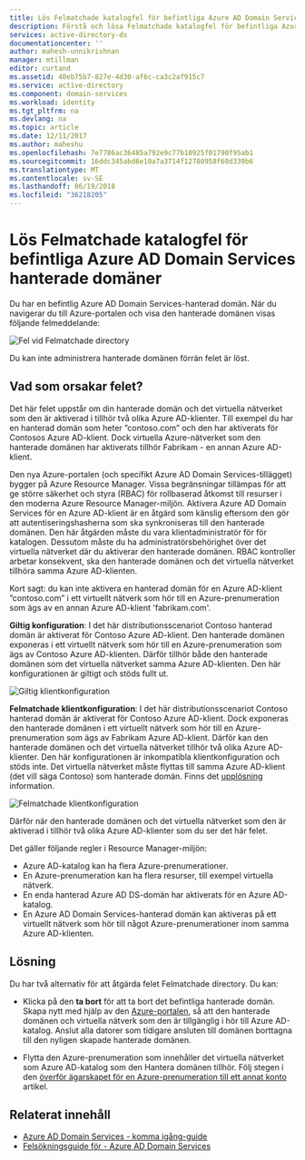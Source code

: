 ```yaml
---
title: Lös Felmatchade katalogfel för befintliga Azure AD Domain Services hanterade domäner | Microsoft Docs
description: Förstå och lösa Felmatchade katalogfel för befintliga Azure AD Domain Services hanterade domäner
services: active-directory-ds
documentationcenter: ''
author: mahesh-unnikrishnan
manager: mtillman
editor: curtand
ms.assetid: 40eb75b7-827e-4d30-af6c-ca3c2af915c7
ms.service: active-directory
ms.component: domain-services
ms.workload: identity
ms.tgt_pltfrm: na
ms.devlang: na
ms.topic: article
ms.date: 12/11/2017
ms.author: maheshu
ms.openlocfilehash: 7e7786ac36485a792e9c77b10925f01790f95ab1
ms.sourcegitcommit: 16ddc345abd6e10a7a3714f12780958f60d339b6
ms.translationtype: MT
ms.contentlocale: sv-SE
ms.lasthandoff: 06/19/2018
ms.locfileid: "36218205"
---
```

# <a name="resolve-mismatched-directory-errors-for-existing-azure-ad-domain-services-managed-domains"></a>Lös Felmatchade katalogfel för befintliga Azure AD Domain Services hanterade domäner
Du har en befintlig Azure AD Domain Services-hanterad domän. När du navigerar du till Azure-portalen och visa den hanterade domänen visas följande felmeddelande:

![Fel vid Felmatchade directory](.\media\getting-started\mismatched-tenant-error.png)

Du kan inte administrera hanterade domänen förrän felet är löst.


## <a name="whats-causing-this-error"></a>Vad som orsakar felet?
Det här felet uppstår om din hanterade domän och det virtuella nätverket som den är aktiverad i tillhör två olika Azure AD-klienter. Till exempel du har en hanterad domän som heter ”contoso.com” och den har aktiverats för Contosos Azure AD-klient. Dock virtuella Azure-nätverket som den hanterade domänen har aktiverats tillhör Fabrikam - en annan Azure AD-klient.

Den nya Azure-portalen (och specifikt Azure AD Domain Services-tillägget) bygger på Azure Resource Manager. Vissa begränsningar tillämpas för att ge större säkerhet och styra (RBAC) för rollbaserad åtkomst till resurser i den moderna Azure Resource Manager-miljön. Aktivera Azure AD Domain Services för en Azure AD-klient är en åtgärd som känslig eftersom den gör att autentiseringshasherna som ska synkroniseras till den hanterade domänen. Den här åtgärden måste du vara klientadministratör för för katalogen. Dessutom måste du ha administratörsbehörighet över det virtuella nätverket där du aktiverar den hanterade domänen. RBAC kontroller arbetar konsekvent, ska den hanterade domänen och det virtuella nätverket tillhöra samma Azure AD-klienten.

Kort sagt: du kan inte aktivera en hanterad domän för en Azure AD-klient ”contoso.com” i ett virtuellt nätverk som hör till en Azure-prenumeration som ägs av en annan Azure AD-klient 'fabrikam.com'. 

**Giltig konfiguration**: I det här distributionsscenariot Contoso hanterad domän är aktiverat för Contoso Azure AD-klient. Den hanterade domänen exponeras i ett virtuellt nätverk som hör till en Azure-prenumeration som ägs av Contoso Azure AD-klienten. Därför tillhör både den hanterade domänen som det virtuella nätverket samma Azure AD-klienten. Den här konfigurationen är giltigt och stöds fullt ut.

![Giltig klientkonfiguration](./media/getting-started/valid-tenant-config.png)

**Felmatchade klientkonfiguration**: I det här distributionsscenariot Contoso hanterad domän är aktiverat för Contoso Azure AD-klient. Dock exponeras den hanterade domänen i ett virtuellt nätverk som hör till en Azure-prenumeration som ägs av Fabrikam Azure AD-klient. Därför kan den hanterade domänen och det virtuella nätverket tillhör två olika Azure AD-klienter. Den här konfigurationen är inkompatibla klientkonfiguration och stöds inte. Det virtuella nätverket måste flyttas till samma Azure AD-klient (det vill säga Contoso) som hanterade domän. Finns det [upplösning](#resolution) information.

![Felmatchade klientkonfiguration](./media/getting-started/mismatched-tenant-config.png)

Därför när den hanterade domänen och det virtuella nätverket som den är aktiverad i tillhör två olika Azure AD-klienter som du ser det här felet.

Det gäller följande regler i Resource Manager-miljön:
- Azure AD-katalog kan ha flera Azure-prenumerationer.
- En Azure-prenumeration kan ha flera resurser, till exempel virtuella nätverk.
- En enda hanterad Azure AD DS-domän har aktiverats för en Azure AD-katalog.
- En Azure AD Domain Services-hanterad domän kan aktiveras på ett virtuellt nätverk som hör till något Azure-prenumerationer inom samma Azure AD-klienten.


## <a name="resolution"></a>Lösning
Du har två alternativ för att åtgärda felet Felmatchade directory. Du kan:

- Klicka på den **ta bort** för att ta bort det befintliga hanterade domän. Skapa nytt med hjälp av den [Azure-portalen](https://portal.azure.com), så att den hanterade domänen och virtuella nätverk som den är tillgänglig i hör till Azure AD-katalog. Anslut alla datorer som tidigare ansluten till domänen borttagna till den nyligen skapade hanterade domänen.

- Flytta den Azure-prenumeration som innehåller det virtuella nätverket som Azure AD-katalog som den Hantera domänen tillhör. Följ stegen i den [överför ägarskapet för en Azure-prenumeration till ett annat konto](../billing/billing-subscription-transfer.md) artikel.


## <a name="related-content"></a>Relaterat innehåll
* [Azure AD Domain Services - komma igång-guide](active-directory-ds-getting-started.md)
* [Felsökningsguide för - Azure AD Domain Services](active-directory-ds-troubleshooting.md)
